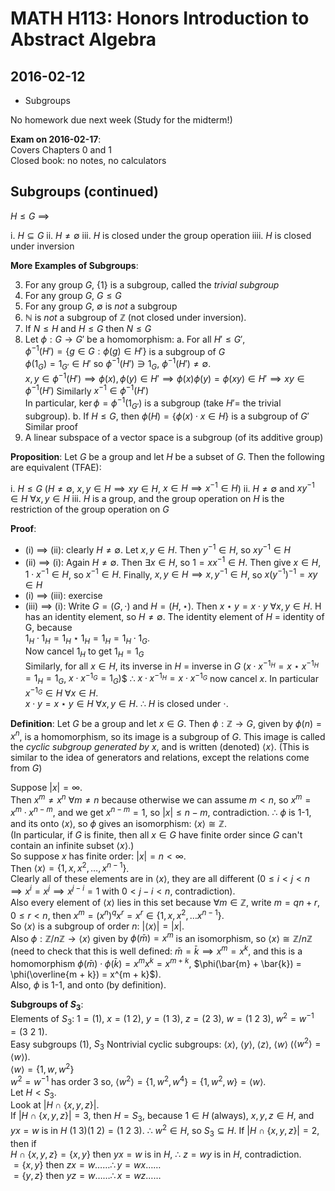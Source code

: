 # MATH H113: Honors Introduction to Abstract Algebra
## 2016-02-12

- Subgroups

No homework due next week (Study for the midterm!)

**Exam on 2016-02-17**: \
Covers Chapters 0 and 1 \
Closed book: no notes, no calculators

## Subgroups (continued)
$H \le G$ $\implies$

i. $H \subseteq G$
ii. $H \neq \emptyset$
iii. $H$ is closed under the group operation
iiii. $H$ is closed under inversion

**More Examples of Subgroups**:

3. For any group $G$, $\{1\}$ is a subgroup, called the *trivial subgroup*
4. For any group $G$, $G \le G$
5. For any group $G$, $\emptyset$ is *not* a subgroup
6. $\mathbb{N}$ is *not* a subgroup of $\mathbb{Z}$ (not closed under inversion).
7. If $N \le H$ and $H \le G$ then $N \le G$
8. Let $\phi : G \to G'$ be a homomorphism:
    a. For all $H' \le G'$, \
        $\phi^{-1}(H') = \{g \in G : \phi(g) \in H'\}$ is a subgroup of $G$ \
        $\phi(1_G) = 1_{G'} \in H'$ so $\phi^{-1}(H') \ni 1_G$, $\phi^{-1}(H') \neq \emptyset$. \
        $x, y \in \phi^{-1}(H') \implies \phi(x), \phi(y) \in H' \implies \phi(x)\phi(y) = \phi(xy) \in H' \implies xy \in \phi^{-1}(H')$ Similarly $x^{-1} \in \phi^{-1}(H')$ \
        In particular, $\ker{\phi} = \phi^{-1}(1_{G'})$ is a subgroup (take $H' =\ \text{the trivial subgroup}$).
    b. If $H \le G$, then $\phi(H) = \{\phi(x) \cdot x \in H\}$ is a subgroup of $G'$ \
        Similar proof
9. A linear subspace of a vector space is a subgroup (of its additive group)

**Proposition**: Let $G$ be a group and let $H$ be a subset of $G$. Then the following are equivalent (TFAE):

i. $H \le G$ ($H \neq \emptyset$, $x, y \in H \implies xy \in H$, $x \in H \implies x^{-1} \in H$)
ii. $H \neq \emptyset$ and $xy^{-1} \in H\ \forall x, y \in H$
iii. $H$ is a group, and the group operation on $H$ is the restriction of the group operation on $G$

**Proof**:

- (i) $\implies$ (ii): clearly $H \neq \emptyset$. Let $x, y \in H$. Then $y^{-1} \in H$, so $xy^{-1} \in H$
- (ii) $\implies$ (i): Again $H \neq \emptyset$. Then $\exists x \in H$, so $1 = xx^{-1} \in H$. Then give $x \in H$, $1 \cdot x^{-1} \in H$, so $x^{-1} \in H$. Finally, $x, y \in H \implies x, y^{-1} \in H$, so $x(y^{-1})^{-1} = xy \in H$
- (i) $\implies$ (iii): exercise
- (iii) $\implies$ (i): Write $G = (G, \cdot)$ and $H = (H, \star)$. Then $x \star y = x \cdot y\ \forall x, y \in H$. H has an identity element, so $H \neq \emptyset$. The identity element of $H$ = identity of G, because\
$1_H \cdot 1_H = 1_H \star 1_H = 1_H = 1_H \cdot 1_G$. \
Now cancel $1_H$ to get $1_H = 1_G$ \
Similarly, for all $x \in H$, its inverse in $H$ = inverse in $G$ ($x \cdot x^{-1_H} = x \star x^{-1_H} = 1_H = 1_G$, $x \cdot x^{-1_G} = 1_G$)$ $\therefore$ $x \cdot x^{-1_H} = x \cdot x^{-1_G}$ now cancel $x$. In particular $x^{-1_G} \in H\ \forall x \in H$. \
$x \cdot y = x \star y \in H\ \forall x, y \in H$. $\therefore$ $H$ is closed under $\cdot$.

**Definition**: Let $G$ be a group and let $x \in G$. Then $\phi : \mathbb{Z} \to G$, given by $\phi(n) = x^n$, is a homomorphism, so its image is a subgroup of $G$. This image is called the *cyclic subgroup generated by $x$*, and is written (denoted) $\langle x \rangle$. (This is similar to the idea of generators and relations, except the relations come from $G$)

Suppose $|x| = \infty$. \
Then $x^m \neq x^n\ \forall m \neq n$ because otherwise we can assume $m < n$, so $x^m = x^m \cdot x^{n - m}$, and we get $x^{n - m} = 1$, so $|x| \le n - m$, contradiction. $\therefore$ $\phi$ is 1-1, and its onto $\langle x \rangle$, so $\phi$ gives an isomorphism: $\langle x \rangle \cong \mathbb{Z}$. \
(In particular, if $G$ is finite, then all $x \in G$ have finite order since $G$ can't contain an infinite subset $\langle x \rangle$.) \
So suppose $x$ has finite order: $|x| = n < \infty$. \
Then $\langle x \rangle = \{1, x, x^2, \ldots, x^{n - 1}\}$. \
Clearly all of these elements are in $\langle x \rangle$, they are all different ($0 \le i < j < n \implies x^i = x^j \implies x^{j - i} = 1$ with $0 < j - i < n$, contradiction). \
Also every element of $\langle x \rangle$ lies in this set because $\forall m \in \mathbb{Z}$, write $m = qn + r, 0 \le r < n$, then $x^m = (x^n)^qx^r = x^r \in \{1, x, x^2, \ldots x^{n - 1}\}$. \
So $\langle x \rangle$ is a subgroup of order $n$: $|\langle x \rangle| = |x|$. \
Also $\phi : \mathbb{Z}/n\mathbb{Z} \to \langle x \rangle$ given by $\phi(\bar{m}) = x^m$ is an isomorphism, so $\langle x \rangle \cong \mathbb{Z}/n\mathbb{Z}$ (need to check that this is well defined: $\bar{m} = \bar{k} \implies x^m = x^k$, and this is a homomorphism $\phi(\bar{m}) \cdot \phi(\bar{k}) = x^mx^k = x^{m + k}$, $\phi(\bar{m} + \bar{k}) = \phi(\overline{m + k}) = x^{m + k}$). \
Also, $\phi$ is 1-1, and onto (by definition).

**Subgroups of $S_3$**: \
Elements of $S_3$: $1 = (1)$, $x = (1\ 2)$, $y = (1\ 3)$, $z = (2\ 3)$, $w = (1\ 2\ 3)$, $w^2 = w^{-1} = (3\ 2\ 1)$. \
Easy subgroups $(1)$, $S_3$
Nontrivial cyclic subgroups: $\langle x \rangle$, $\langle y \rangle$, $\langle z \rangle$, $\langle w \rangle$ ($\langle w^2 \rangle = \langle w \rangle$). \
$\langle w \rangle = \{1, w, w^2\}$ \
$w^2 = w^{-1}$ has order 3 so, $\langle w^2 \rangle = \{1, w^2, w^4\} = \{1, w^2, w\} = \langle w \rangle$. \
Let $H < S_3$. \
Look at $|H \cap \{x, y, z\}|$. \
If $|H \cap \{x, y, z\}| = 3$, then $H = S_3$, because $1 \in H$ (always), $x, y, z \in H$, and $yx = w$ is in $H$ $(1\ 3)(1\ 2) = (1\ 2\ 3)$. $\therefore$ $w^2 \in H$, so $S_3 \subseteq H$. 
If $|H \cap \{x, y, z\}| = 2$, then if \
$H \cap \{x, y, z\} = \{x, y\}$ then $yx = w$ is in $H$, $\therefore$ $z = wy$ is in $H$, contradiction. \
$= \{x, y\}$ then $zx = w \ldots\ldots \therefore y = wx \ldots\ldots$ \
$= \{y, z\}$ then $yz = w \ldots\ldots \therefore x = wz \ldots\ldots$
